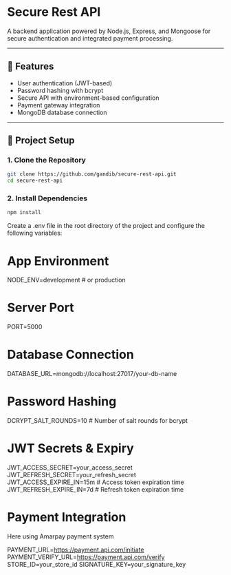 # Secure Rest API

A backend application powered by Node.js, Express, and Mongoose for secure authentication and integrated payment processing.

---

## 🚀 Features

- User authentication (JWT-based)
- Password hashing with bcrypt
- Secure API with environment-based configuration
- Payment gateway integration
- MongoDB database connection

---

## 📁 Project Setup

### 1. Clone the Repository

```bash
git clone https://github.com/gandib/secure-rest-api.git
cd secure-rest-api
```

### 2. Install Dependencies

```bash
npm install
```

Create a .env file in the root directory of the project and configure the following variables:

# App Environment

NODE_ENV=development # or production

# Server Port

PORT=5000

# Database Connection

DATABASE_URL=mongodb://localhost:27017/your-db-name

# Password Hashing

DCRYPT_SALT_ROUNDS=10 # Number of salt rounds for bcrypt

# JWT Secrets & Expiry

JWT_ACCESS_SECRET=your_access_secret
JWT_REFRESH_SECRET=your_refresh_secret
JWT_ACCESS_EXPIRE_IN=15m # Access token expiration time
JWT_REFRESH_EXPIRE_IN=7d # Refresh token expiration time

# Payment Integration

Here using Amarpay payment system

PAYMENT_URL=https://payment.api.com/initiate
PAYMENT_VERIFY_URL=https://payment.api.com/verify
STORE_ID=your_store_id
SIGNATURE_KEY=your_signature_key
